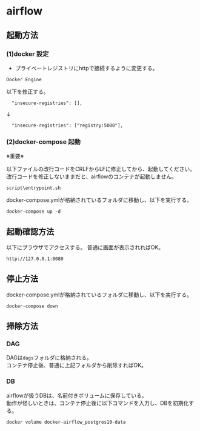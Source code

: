 # airflow

## 起動方法

### (1)docker 設定

* プライベートレジストリにhttpで接続するように変更する。

`Docker Engine`  

以下を修正する。  

```
  "insecure-registries": [],
```
↓
```
  "insecure-registries": ["registry:5000"],
```
<!--
* dns設定

`Docker Engine`  

以下を追加する。  

```
  "dns": ["8.8.8.8"],
```
-->

### (2)docker-compose 起動

※重要※

以下ファイルの改行コードをCRLFからLFに修正してから、起動してください。  
改行コードを修正しないままだと、airflowのコンテナが起動しません。  
```
script\entrypoint.sh
```

docker-compose.ymlが格納されているフォルダに移動し、以下を実行する。  

```
docker-compose up -d
```

## 起動確認方法

以下にブラウザでアクセスする。
普通に画面が表示されればOK。

```
http://127.0.0.1:8080
```

## 停止方法

docker-compose.ymlが格納されているフォルダに移動し、以下を実行する。  

```
docker-compose down
```

## 掃除方法

### DAG

DAGは`dags`フォルダに格納される。  
コンテナ停止後、普通に上記フォルダから削除すればOK。  

### DB

airflowが扱うDBは、名前付きボリュームに保存している。  
動作が怪しいときは、コンテナ停止後に以下コマンドを入力し、DBを初期化する。  

```
docker volume docker-airflow_postgres10-data
```
